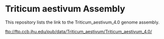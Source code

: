 # Triticum aestivum Assembly

This repository lists the link to the Triticum_aestivum_4.0 genome assembly. 

  ftp://ftp.ccb.jhu.edu/pub/data/Triticum_aestivum/Triticum_aestivum_4.0/
